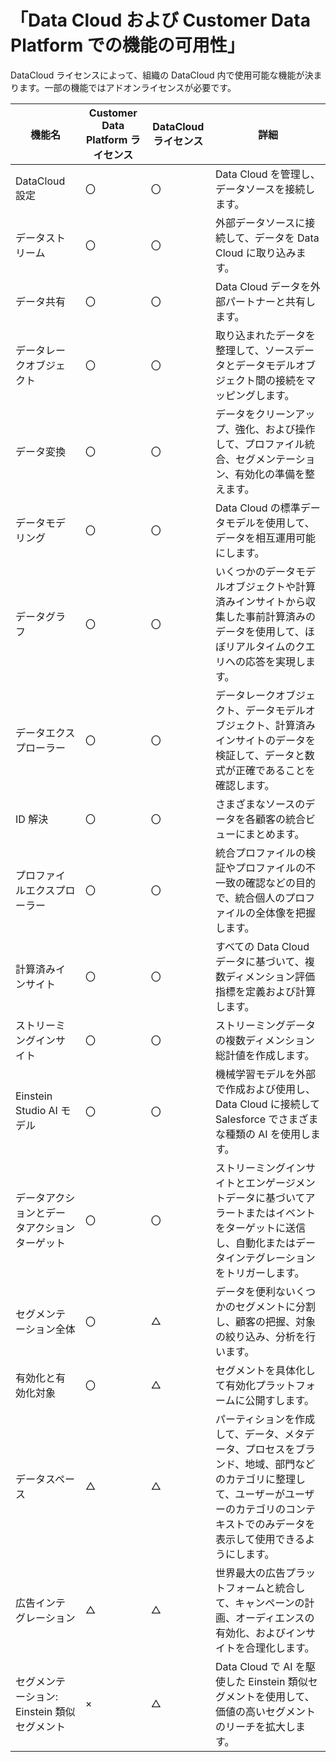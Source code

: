 # 「Data Cloud および Customer Data Platform での機能の可用性」

DataCloud ライセンスによって、組織の DataCloud 内で使用可能な機能が決まります。一部の機能ではアドオンライセンスが必要です。

| 機能名                                       | Customer Data Platform ライセンス | DataCloud ライセンス | 詳細                                                                                                                                                                                           |
| -------------------------------------------- | --------------------------------- | -------------------- | ---------------------------------------------------------------------------------------------------------------------------------------------------------------------------------------------- |
| DataCloud 設定                               | 〇                                | 〇                   | Data Cloud を管理し、データソースを接続します。                                                                                                                                                |
| データストリーム                             | 〇                                | 〇                   | 外部データソースに接続して、データを Data Cloud に取り込みます。                                                                                                                               |
| データ共有                                   | 〇                                | 〇                   | Data Cloud データを外部パートナーと共有します。                                                                                                                                                |
| データレークオブジェクト                     | 〇                                | 〇                   | 取り込まれたデータを整理して、ソースデータとデータモデルオブジェクト間の接続をマッピングします。                                                                                               |
| データ変換                                   | 〇                                | 〇                   | データをクリーンアップ、強化、および操作して、プロファイル統合、セグメンテーション、有効化の準備を整えます。                                                                                   |
| データモデリング                             | 〇                                | 〇                   | Data Cloud の標準データモデルを使用して、データを相互運用可能にします。                                                                                                                        |
| データグラフ                                 | 〇                                | 〇                   | いくつかのデータモデルオブジェクトや計算済みインサイトから収集した事前計算済みのデータを使用して、ほぼリアルタイムのクエリへの応答を実現します。                                               |
| データエクスプローラー                       | 〇                                | 〇                   | データレークオブジェクト、データモデルオブジェクト、計算済みインサイトのデータを検証して、データと数式が正確であることを確認します。                                                           |
| ID 解決                                      | 〇                                | 〇                   | さまざまなソースのデータを各顧客の統合ビューにまとめます。                                                                                                                                     |
| プロファイルエクスプローラー                 | 〇                                | 〇                   | 統合プロファイルの検証やプロファイルの不一致の確認などの目的で、統合個人のプロファイルの全体像を把握します。                                                                                   |
| 計算済みインサイト                           | 〇                                | 〇                   | すべての Data Cloud データに基づいて、複数ディメンション評価指標を定義および計算します。                                                                                                       |
| ストリーミングインサイト                     | 〇                                | 〇                   | ストリーミングデータの複数ディメンション総計値を作成します。                                                                                                                                   |
| Einstein Studio AI モデル                    | 〇                                | 〇                   | 機械学習モデルを外部で作成および使用し、Data Cloud に接続して Salesforce でさまざまな種類の AI を使用します。                                                                                  |
| データアクションとデータアクションターゲット | 〇                                | 〇                   | ストリーミングインサイトとエンゲージメントデータに基づいてアラートまたはイベントをターゲットに送信し、自動化またはデータインテグレーションをトリガーします。                                   |
| セグメンテーション全体                       | 〇                                | △                    | データを便利ないくつかのセグメントに分割し、顧客の把握、対象の絞り込み、分析を行います。                                                                                                       |
| 有効化と有効化対象                           | 〇                                | △                    | セグメントを具体化して有効化プラットフォームに公開すします。                                                                                                                                   |
| データスペース                               | △                                 | △                    | パーティションを作成して、データ、メタデータ、プロセスをブランド、地域、部門などのカテゴリに整理して、ユーザーがユーザーのカテゴリのコンテキストでのみデータを表示して使用できるようにします。 |
| 広告インテグレーション                       | △                                 | △                    | 世界最大の広告プラットフォームと統合して、キャンペーンの計画、オーディエンスの有効化、およびインサイトを合理化します。                                                                         |
| セグメンテーション: Einstein 類似セグメント  | ×                                 | △                    | Data Cloud で AI を駆使した Einstein 類似セグメントを使用して、価値の高いセグメントのリーチを拡大します。                                                                                      |
